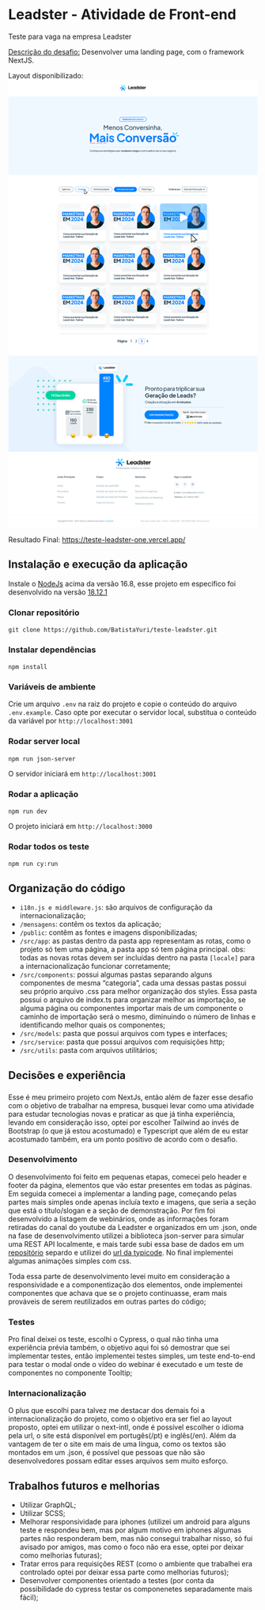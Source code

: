 # Leadster - Atividade de Front-end

Teste para vaga na empresa Leadster

[Descrição do desafio:](https://docs.google.com/presentation/d/1nq7d1rpntpfQGOabVO0R7TZzf6_rfFTd/edit#slide=id.g1e43248c0b5_0_27) Desenvolver uma landing page, com o framework NextJS.

Layout disponibilizado:
![preview](public/images/preview.png)

Resultado Final: https://teste-leadster-one.vercel.app/

## Instalação e execução da aplicação

Instale o [NodeJs](https://nodejs.org) acima da versão 16.8, esse projeto em específico foi desenvolvido na versão [18.12.1](https://nodejs.org/en/blog/release/v18.12.1)

### Clonar repositório

```
git clone https://github.com/BatistaYuri/teste-leadster.git
```

### Instalar dependências

```
npm install
```

### Variáveis de ambiente

Crie um arquivo `.env` na raiz do projeto e copie o conteúdo do arquivo `.env.example`. Caso opte por executar o servidor local, substitua o conteúdo da variável por `http://localhost:3001`

### Rodar server local

```
npm run json-server
```

O servidor iniciará em `http://localhost:3001`

### Rodar a aplicação

```
npm run dev
```

O projeto iniciará em `http://localhost:3000`

### Rodar todos os teste

```
npm run cy:run
```

## Organização do código

- `i18n.js e middleware.js`: são arquivos de configuração da internacionalização;
- `/mensagens`: contêm os textos da aplicação;
- `/public`: contêm as fontes e imagens disponibilizadas;
- `/src/app`: as pastas dentro da pasta app representam as rotas, como o projeto só tem uma página, a pasta app só tem página principal. obs: todas as novas rotas devem ser incluídas dentro na pasta `[locale]` para a internacionalização funcionar corretamente;
- `/src/components`: possui algumas pastas separando alguns componentes de mesma “categoria”, cada uma dessas pastas possui seu próprio arquivo .css para melhor organização dos styles. Essa pasta possui o arquivo de index.ts para organizar melhor as importação, se alguma página ou componentes importar mais de um componente o caminho de importação será o mesmo, diminuindo o número de linhas e identificando melhor quais os componentes;
- `/src/models`: pasta que possui arquivos com types e interfaces;
- `/src/service`: pasta que possui arquivos com requisições http;
- `/src/utils`: pasta com arquivos utilitários;

## Decisões e experiência

###

Esse é meu primeiro projeto com NextJs, então além de fazer esse desafio com o objetivo de trabalhar na empresa, busquei levar como uma atividade para estudar tecnologias novas e praticar as que já tinha experiência, levando em consideração isso, optei por escolher Tailwind ao invés de Bootstrap (o que já estou acostumado) e Typescript que além de eu estar acostumado também, era um ponto positivo de acordo com o desafio.

### Desenvolvimento

O desenvolvimento foi feito em pequenas etapas, comecei pelo header e footer da página, elementos que vão estar presentes em todas as páginas. Em seguida comecei a implementar a landing page, começando pelas partes mais simples onde apenas incluía texto e imagens, que seria a seção que está o título/slogan e a seção de demonstração. Por fim foi desenvolvido a listagem de webinários, onde as informações foram retiradas do canal do youtube da Leadster e organizados em um .json, onde na fase de desenvolvimento utilizei a biblioteca json-server para simular uma REST API localmente, e mais tarde subi essa base de dados em um [repositório](https://github.com/BatistaYuri/json-server-leadster) separdo e utilizei do [url da typicode](https://my-json-server.typicode.com/BatistaYuri/json-server-leadster). No final implementei algumas animações simples com css.

Toda essa parte de desenvolvimento levei muito em consideração a responsividade e a componentização dos elementos, onde implementei componentes que achava que se o projeto continuasse, eram mais prováveis de serem reutilizados em outras partes do código;

### Testes

Pro final deixei os teste, escolhi o Cypress, o qual não tinha uma experiência prévia também, o objetivo aqui foi só demostrar que sei implementar testes, então implementei testes simples, um teste end-to-end para testar o modal onde o vídeo do webinar é executado e um teste de componentes no componente Tooltip;

### Internacionalização

O plus que escolhi para talvez me destacar dos demais foi a internacionalização do projeto, como o objetivo era ser fiel ao layout proposto, optei em utilizar o next-intl, onde é possível escolher o idioma pela url, o site está disponível em portugês(/pt) e inglês(/en). Além da vantagem de ter o site em mais de uma língua, como os textos são montados em um .json, é possível que pessoas que não são desenvolvedores possam editar esses arquivos sem muito esforço.

## Trabalhos futuros e melhorias

- Utilizar GraphQL;
- Utilizar SCSS;
- Melhorar responsividade para iphones (utilizei um android para alguns teste e respondeu bem, mas por algum motivo em iphones algumas partes não responderam bem, mas não consegui trabalhar nisso, só fui avisado por amigos, mas como o foco não era esse, optei por deixar como melhorias futuras);
- Tratar erros para requisições REST (como o ambiente que trabalhei era controlado optei por deixar essa parte como melhorias futuros);
- Desenvolver componentes orientado a testes (por conta da possibilidade do cypress testar os componenetes separadamente mais fácil);
